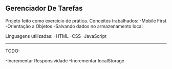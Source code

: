 ## Gerenciador De Tarefas

Projeto feito como exercício de prática.
Conceitos trabalhados:
-Mobile First
-Orientação a Objetos
-Salvando dados no armazenamento local

Linguagens utilizadas:
-HTML
-CSS
-JavaScript

---------------------------------

TODO:

-Incrementar Responsividade
-Incrementar localStorage